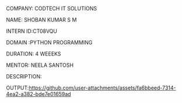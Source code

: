 COMPANY: CODTECH IT SOLUTIONS

NAME: SHOBAN KUMAR S M

INTERN ID:CT08VQU

DOMAIN :PYTHON PROGRAMMING

DURATION: 4 WEEEKS

MENTOR: NEELA SANTOSH

DESCRIPTION:

OUTPUT:https://github.com/user-attachments/assets/fa6bbeed-7314-4ea2-a382-bde7e01659ad
